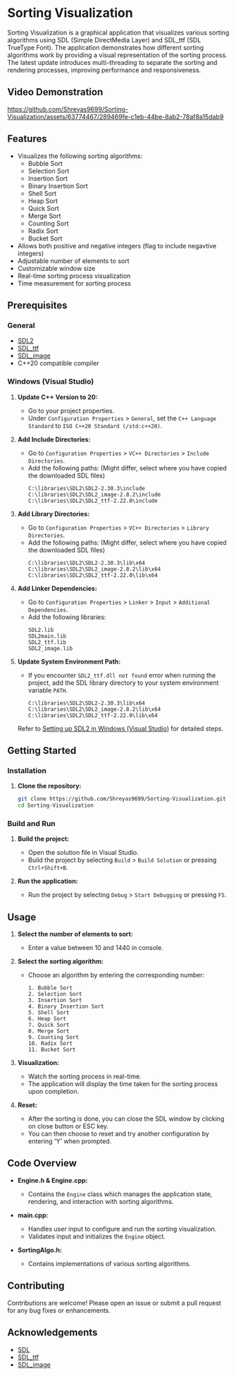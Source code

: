 # Sorting Visualization

Sorting Visualization is a graphical application that visualizes various sorting algorithms using SDL (Simple DirectMedia Layer) and SDL_ttf (SDL TrueType Font). The application demonstrates how different sorting algorithms work by providing a visual representation of the sorting process. The latest update introduces multi-threading to separate the sorting and rendering processes, improving performance and responsiveness.

## Video Demonstration

https://github.com/Shreyas9699/Sorting-Visualization/assets/63774467/289469fe-c1eb-44be-8ab2-78af8a15dab9


## Features

- Visualizes the following sorting algorithms:
  - Bubble Sort
  - Selection Sort
  - Insertion Sort
  - Binary Insertion Sort
  - Shell Sort
  - Heap Sort
  - Quick Sort
  - Merge Sort
  - Counting Sort
  - Radix Sort
  - Bucket Sort
- Allows both positive and negative integers (flag to include negavtive integers)
- Adjustable number of elements to sort
- Customizable window size
- Real-time sorting process visualization
- Time measurement for sorting process

## Prerequisites

### General

- [SDL2](https://github.com/libsdl-org/SDL/releases)
- [SDL_ttf](https://github.com/libsdl-org/SDL_ttf/releases)
- [SDL_image](https://github.com/libsdl-org/SDL_image/releases)
- C++20 compatible compiler

### Windows (Visual Studio)

1. **Update C++ Version to 20:**

   - Go to your project properties.
   - Under `Configuration Properties` > `General`, set the `C++ Language Standard` to `ISO C++20 Standard (/std:c++20)`.

2. **Add Include Directories:**

   - Go to `Configuration Properties` > `VC++ Directories` > `Include Directories`.
   - Add the following paths: (Might differ, select where you have copied the downloaded SDL files)
     ```
     C:\libraries\SDL2\SDL2-2.30.3\include
     C:\libraries\SDL2\SDL2_image-2.8.2\include
     C:\libraries\SDL2\SDL2_ttf-2.22.0\include
     ```

3. **Add Library Directories:**

   - Go to `Configuration Properties` > `VC++ Directories` > `Library Directories`.
   - Add the following paths: (Might differ, select where you have copied the downloaded SDL files)
     ```
     C:\libraries\SDL2\SDL2-2.30.3\lib\x64
     C:\libraries\SDL2\SDL2_image-2.8.2\lib\x64
     C:\libraries\SDL2\SDL2_ttf-2.22.0\lib\x64
     ```

4. **Add Linker Dependencies:**

   - Go to `Configuration Properties` > `Linker` > `Input` > `Additional Dependencies`.
   - Add the following libraries:
     ```
     SDL2.lib
     SDL2main.lib
     SDL2_ttf.lib
     SDL2_image.lib
     ```

5. **Update System Environment Path:**

   - If you encounter `SDL2_ttf.dll not found` error when running the project, add the SDL library directory to your system environment variable `PATH`.
     ```
     C:\libraries\SDL2\SDL2-2.30.3\lib\x64
     C:\libraries\SDL2\SDL2_image-2.8.2\lib\x64
     C:\libraries\SDL2\SDL2_ttf-2.22.0\lib\x64
     ```

   Refer to [Setting up SDL2 in Windows (Visual Studio)](https://www.studyplan.dev/sdl-dev/sdl-setup-windows) for detailed steps.

## Getting Started

### Installation

1. **Clone the repository:**

    ```sh
    git clone https://github.com/Shreyas9699/Sorting-Visualization.git
    cd Sorting-Visualization
    ```

### Build and Run

1. **Build the project:**

    - Open the solution file in Visual Studio.
    - Build the project by selecting `Build` > `Build Solution` or pressing `Ctrl+Shift+B`.

2. **Run the application:**

    - Run the project by selecting `Debug` > `Start Debugging` or pressing `F5`.

## Usage

1. **Select the number of elements to sort:**
   - Enter a value between 10 and 1440 in console.

2. **Select the sorting algorithm:**
   - Choose an algorithm by entering the corresponding number:
     ```
     1. Bubble Sort
     2. Selection Sort
     3. Insertion Sort
     4. Binary Insertion Sort
     5. Shell Sort
     6. Heap Sort
     7. Quick Sort
     8. Merge Sort
     9. Counting Sort
     10. Radix Sort
     11. Bucket Sort
     ```

3. **Visualization:**
   - Watch the sorting process in real-time.
   - The application will display the time taken for the sorting process upon completion.

4. **Reset:**
   - After the sorting is done, you can close the SDL window by clicking on close button or ESC key.
   - You can then choose to reset and try another configuration by entering 'Y' when prompted.

## Code Overview

- **Engine.h & Engine.cpp:**
  - Contains the `Engine` class which manages the application state, rendering, and interaction with sorting algorithms.

- **main.cpp:**
  - Handles user input to configure and run the sorting visualization.
  - Validates input and initializes the `Engine` object.

- **SortingAlgo.h:**
  - Contains implementations of various sorting algorithms.

## Contributing

Contributions are welcome! Please open an issue or submit a pull request for any bug fixes or enhancements.

## Acknowledgements

- [SDL](https://www.libsdl.org/)
- [SDL_ttf](https://www.libsdl.org/projects/SDL_ttf/)
- [SDL_image](https://www.libsdl.org/projects/SDL_image/)


